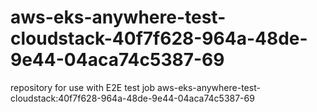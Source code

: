 # aws-eks-anywhere-test-cloudstack-40f7f628-964a-48de-9e44-04aca74c5387-69
repository for use with E2E test job aws-eks-anywhere-test-cloudstack:40f7f628-964a-48de-9e44-04aca74c5387-69
